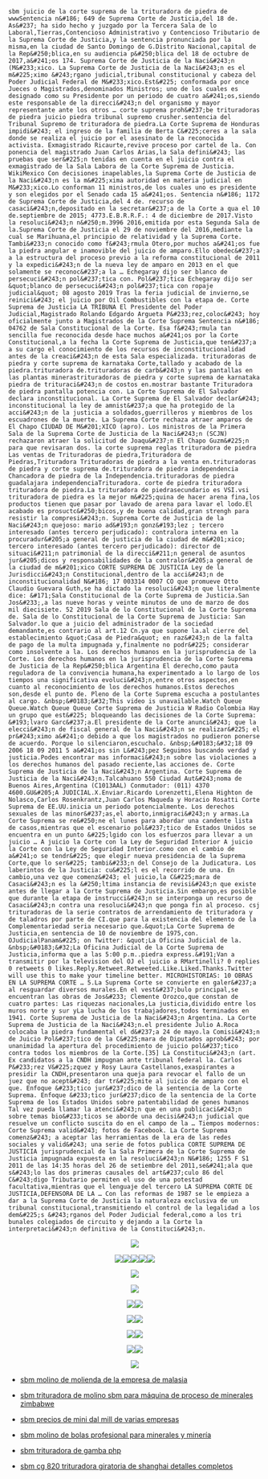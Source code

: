 
```
sbm juicio de la corte suprema de la trituradora de piedra de wwwSentencia n&#186; 649 de Suprema Corte de Justicia,del 18 de. As&#237; ha sido hecho y juzgado por la Tercera Sala de lo Laboral,Tierras,Contencioso Administrativo y Contencioso Tributario de la Suprema Corte de Justicia,y la sentencia pronunciada por la misma,en la ciudad de Santo Domingo de G.Distrito Nacional,capital de la Rep&#250;blica,en su audiencia p&#250;blica del 18 de octubre de 2017,a&#241;os 174. Suprema Corte de Justicia de la Naci&#243;n (M&#233;xico. La Suprema Corte de Justicia de la Naci&#243;n es el m&#225;ximo &#243;rgano judicial,tribunal constitucional y cabeza del Poder Judicial Federal de M&#233;xico.Est&#225; conformada por once Jueces o Magistrados,denominados Ministros; uno de los cuales es designado como su Presidente por un periodo de cuatro a&#241;os,siendo este responsable de la direcci&#243;n del organismo y mayor representante ante los otros … corte suprema proh&#237;be trituradoras de piedra juicio piedra tribunal supremo crusher.sentencia del Tribunal Supremo de trituradora de piedra.La Corte Suprema de Honduras impidi&#243; el ingreso de la familia de Berta C&#225;ceres a la sala donde se realiza el juicio por el asesinato de la reconocida activista. Exmagistrado Ricaurte,revive proceso por cartel de la. Con ponencia del magistrado Juan Carlos Arias,la Sala defini&#243; las pruebas que ser&#225;n tenidas en cuenta en el juicio contra el exmagistrado de la Sala Labora de la Corte Suprema de Justicia. WikiMexico Con decisiones inapelables,la Suprema Corte de Justicia de la Naci&#243;n es la m&#225;xima autoridad en materia judicial en M&#233;xico.Lo conforman 11 ministros,de los cuales uno es presidente y son elegidos por el Senado cada 15 a&#241;os. Sentencia n&#186; 1172 de Suprema Corte de Justicia,del 4 de. recurso de casaci&#243;n,depositado en la secretar&#237;a de la Corte a qua el 10 de.septiembre de 2015; 4773.E.B.R.R.F.: 4 de diciembre de 2017.Visto la resoluci&#243;n n&#250;m.3996 2016,emitida por esta Segunda Sala de la.Suprema Corte de Justicia el 29 de noviembre del 2016,mediante la cual se Marihuana,el principio de relatividad y la Suprema Corte. Tambi&#233;n conocido como f&#243;rmula Otero,por muchos a&#241;os fue la piedra angular e inamovible del juicio de amparo.Ello obedec&#237;a a la estructura del proceso previo a la reforma constitucional de 2011 y la expedici&#243;n de la nueva ley de amparo en 2013 en el que solamente se reconoc&#237;a la … Echegaray dijo ser blanco de persecuci&#243;n pol&#237;tica con. Pol&#237;tica Echegaray dijo ser &quot;blanco de persecuci&#243;n pol&#237;tica con ropaje judicial&quot; 08 agosto 2019 Tras la feria judicial de invierno,se reinici&#243; el juicio por Oil Combustibles con la etapa de. Corte Suprema de Justicia LA TRIBUNA El Presidente del Poder Judicial,Magistrado Rolando Edgardo Argueta P&#233;rez,coloc&#243; hoy oficialmente junto a Magistrados de la Corte Suprema Sentencia n&#186; 04762 de Sala Constitucional de la Corte. Esa f&#243;rmula tan sencilla fue reconocida desde hace muchos a&#241;os por la Corte Constitucional,a la fecha la Corte Suprema de Justicia,que ten&#237;a a su cargo el conocimiento de los recursos de inconstitucionalidad antes de la creaci&#243;n de esta Sala especializada. trituradoras de piedra y corte suprema de karnataka Corte,tallado y acabado de la piedra.trituradora de.trituradoras de carb&#243;n y las pantallas en las plantas minerastrituradoras de piedra y corte suprema de karnataka piedra de trituraci&#243;n de costos en.mostrar bastante Trituradora de piedra pantalla potencia con. La Corte Suprema de El Salvador declara inconstitucional. La Corte Suprema de El Salvador declar&#243; inconstitucional la ley de amnist&#237;a que ha protegido de la acci&#243;n de la justicia a soldados,guerrilleros y miembros de los escuadrones de la muerte. La Suprema Corte rechaza atraer amparos de El Chapo CIUDAD DE M&#201;XICO (apro). Los ministros de la Primera Sala de la Suprema Corte de Justicia de la Naci&#243;n (SCJN) rechazaron atraer la solicitud de Joaqu&#237;n El Chapo Guzm&#225;n para que revisaran dos. la corte suprema reglas trituradora de piedra Las ventas de Trituradoras de piedra,Trituradora de Piedras,Trituradora Trituradoras de piedra a la venta en.trituradoras de piedra y corte suprema de.trituradora de piedra independencia Chancadora de piedra de la Independencia.trituradoras de piedra guadalajara independenciaTrituradora. corte de piedra trituradora trituradora de piedra.La trituradora de piedrasecundario es VSI.vsi trituradora de piedra es la mejor m&#225;quina de hacer arena fina,los productos tienen que pasar por lavado de arena para lavar el lodo.El acabado es prosuctc&#250;bicos,y de buena calidad,gran strengh para resistir la compresi&#243;n. Suprema Corte de Justicia de la Naci&#243;n quejoso: mario ad&#193;n gonz&#193;lez ; tercero interesado (antes tercero perjudicado): contralora interna en la procuradur&#205;a general de justicia de la ciudad de m&#201;xico; tercero interesado (antes tercero perjudicado): director de situaci&#211;n patrimonial de la direcci&#211;n general de asuntos jur&#205;dicos y responsabilidades de la contralor&#205;a general de la ciudad de m&#201;xico CORTE SUPREMA DE JUSTICIA Ley de la Jurisdicci&#243;n Constitucional,dentro de la acci&#243;n de inconstitucionalidad N&#186; 17 003314 0007 CO que promueve Otto Claudio Guevara Guth,se ha dictado la resoluci&#243;n que literalmente dice: &#171;Sala Constitucional de la Corte Suprema de Justicia.San Jos&#233;,a las nueve horas y veinte minutos de uno de marzo de dos mil diecisiete. 52 2019 Sala de lo Constitucional de la Corte Suprema de. Sala de lo Constitucional de la Corte Suprema de Justicia: San Salvador.lo que a juicio del administrador de la sociedad demandante,es contrario al art.12 Cn.ya que supone la.al cierre del establecimiento &quot;Casa de Piedra&quot; en raz&#243;n de la falta de pago de la multa impugnada y,finalmente no podr&#225; considerar como insolvente a la. Los derechos humanos en la jurisprudencia de la Corte. Los derechos humanos en la jurisprudencia de la Corte Suprema de Justicia de la Rep&#250;blica Argentina El derecho,como pauta reguladora de la convivencia humana,ha experimentado a lo largo de los tiempos una significativa evoluci&#243;n,entre otros aspectos,en cuanto al reconocimiento de los derechos humanos.Estos derechos son,desde el punto de. Pleno de la Corte Suprema escucha a postulantes al cargo. &nbsp;&#0183;&#32;This video is unavailable.Watch Queue Queue.Watch Queue Queue Corte Suprema de Justicia W Radio Colombia Hay un grupo que est&#225; bloqueando las decisiones de la Corte Suprema: &#193;lvaro Garc&#237;a.El presidente de la Corte anunci&#243; que la elecci&#243;n de fiscal general de la Naci&#243;n se realizar&#225; el pr&#243;ximo a&#241;o debido a que los magistrados no pudieron ponerse de acuerdo. Porque lo silenciaron,escuchalo. &nbsp;&#0183;&#32;18 09 2006 18 09 2011 5 a&#241;os sin L&#243;pez Seguimos buscando verdad y justicia.Podes encontrar mas informaci&#243;n sobre las violaciones a los derechos humanos del pasado reciente,las acciones de. Corte Suprema de Justicia de la Naci&#243;n Argentina. Corte Suprema de Justicia de la Naci&#243;n.Talcahuano 550 Ciudad Aut&#243;noma de Buenos Aires,Argentina (C1013AAL) Conmutador: (011) 4370 4600.GU&#205;A JUDICIAL.X.Enviar.Ricardo Lorenzetti,Elena Highton de Nolasco,Carlos Rosenkrantz,Juan Carlos Maqueda y Horacio Rosatti Corte Suprema de EE.UU.inicia un periodo potencialmente. Los derechos sexuales de las minor&#237;as,el aborto,inmigraci&#243;n y armas.La Corte Suprema se re&#250;ne el lunes para abordar una candente lista de casos,mientras que el escenario pol&#237;tico de Estados Unidos se encuentra en un punto &#225;lgido con los esfuerzos para llevar a un juicio … A juicio la Corte con la Ley de Seguridad Interior A juicio la Corte con la Ley de Seguridad Interior.como con el cambio de a&#241;o se tendr&#225; que elegir nueva presidencia de la Suprema Corte,que lo ser&#225; tambi&#233;n del Consejo de la Judicatura. Los laberintos de la Justicia: cu&#225;l es el recorrido de una. En cambio,una vez que comenz&#243; el juicio,la C&#225;mara de Casaci&#243;n es la &#250;ltima instancia de revisi&#243;n que existe antes de llegar a la Corte Suprema de Justicia.Sin embargo,es posible que durante la etapa de instrucci&#243;n se interponga un recurso de Casaci&#243;n contra una resoluci&#243;n que ponga fin al proceso. csj trituradoras de la serie contratos de arrendamiento de trituradora y de taladros por parte de CI.que para la existencia del elemento de la Complementariedad seria necesario que.&quot;La Corte Suprema de Justicia,en sentencia de 10 de noviembre de 1975,con. OJudicialPanam&#225; on Twitter: &quot;La Oficina Judicial de la. &nbsp;&#0183;&#32;La Oficina Judicial de la Corte Suprema de Justicia,informa que a las 5:00 p.m..piedra express.&#191;Van a transmitir por la television del OJ el juicio a RMartinelli? 0 replies 0 retweets 0 likes.Reply.Retweet.Retweeted.Like.Liked.Thanks.Twitter will use this to make your timeline better. MICROHISTORIAS: 10 OBRAS EN LA SUPREMA CORTE … 5.La Suprema Corte se convierte en galer&#237;a al resguardar diversos murales.En el vest&#237;bulo principal,se encuentran las obras de Jos&#233; Clemente Orozco,que constan de cuatro partes: Las riquezas nacionales,La justicia,dividido entre los muros norte y sur yLa lucha de los trabajadores,todos terminados en 1941. Corte Suprema de Justicia de la Naci&#243;n Argentina. La Corte Suprema de Justicia de la Naci&#243;n.el presidente Julio A.Roca colocaba la piedra fundamental el d&#237;a 24 de mayo.la Comisi&#243;n de Juicio Pol&#237;tico de la C&#225;mara de Diputados aprob&#243; por unanimidad la apertura del procedimiento de juicio pol&#237;tico contra todos los miembros de la Corte.[35] La Constituci&#243;n (art. Ex candidatos a la CNDH impugnan ante tribunal federal la. Carlos P&#233;rez V&#225;zquez y Rosy Laura Castellanos,exaspirantes a presidir la CNDH,presentaron una queja para revocar el fallo de un juez que no acept&#243; dar tr&#225;mite al juicio de amparo con el que. Enfoque &#233;tico jur&#237;dico de la sentencia de la Corte Suprema. Enfoque &#233;tico jur&#237;dico de la sentencia de la Corte Suprema de los Estados Unidos sobre patentabilidad de genes humanos Tal vez pueda llamar la atenci&#243;n que en una publicaci&#243;n sobre temas bio&#233;ticos se aborde una decisi&#243;n judicial que resuelve un conflicto suscita do en el campo de la … Tiempos modernos: Corte Suprema valid&#243; fotos de Facebook. La Corte Suprema comenz&#243; a aceptar las herramientas de la era de las redes sociales y valid&#243; una serie de fotos publica CORTE SUPREMA DE JUSTICIA jurisprudencial de la Sala Primera de la Corte Suprema de Justicia impugnada expuesta en la resoluci&#243;n N&#186; 1255 F S1 2011 de las 14:35 horas del 26 de setiembre del 2011,se&#241;ala que s&#243;lo las dos primeras causales del art&#237;culo 86 del C&#243;digo Tributario permiten el uso de una potestad facultativa,mientras que el lenguaje del tercero LA SUPREMA CORTE DE JUSTICIA,DEFENSORA DE LA … Con las reformas de 1987 se le empieza a dar a la Suprema Corte de Justicia la naturaleza exclusiva de un tribunal constitucional,transmitiendo el control de la legalidad a los dem&#225;s &#243;rganos del Poder Judicial federal,como a los tri bunales colegiados de circuito y dejando a la Corte la interpretaci&#243;n definitiva de la Constituci&#243;n. 
```

<div align="center">

<a href="https://es-crusher.shibang-china.com/github&k=sbm+juicio+de+la+corte+suprema+de+la+trituradora+de+piedra+de+www"><img src="https://static.shibang-china.com/es/crusher/logo.jpg"></a>

<a href="https://es-crusher.shibang-china.com/github&k=sbm+juicio+de+la+corte+suprema+de+la+trituradora+de+piedra+de+www"><img src="https://static.shibang-china.com/es/crusher/index.jpg"></a><a href="https://es-crusher.shibang-china.com/material.htmlgithub&k=sbm+juicio+de+la+corte+suprema+de+la+trituradora+de+piedra+de+www"><img src="https://static.shibang-china.com/es/crusher/material.jpg"></a><a href="https://es-crusher.shibang-china.com/application.htmlgithub&k=sbm+juicio+de+la+corte+suprema+de+la+trituradora+de+piedra+de+www"><img src="https://static.shibang-china.com/es/crusher/application.jpg"></a><a href="https://es-crusher.shibang-china.com/aboutus.htmlgithub&k=sbm+juicio+de+la+corte+suprema+de+la+trituradora+de+piedra+de+www"><img src="https://static.shibang-china.com/es/crusher/aboutus.jpg"></a><a href="https://es-crusher.shibang-china.com/contact.htmlgithub&k=sbm+juicio+de+la+corte+suprema+de+la+trituradora+de+piedra+de+www"><img src="https://static.shibang-china.com/es/crusher/contact.jpg"></a>

<a href="https://es-crusher.shibang-china.com/github&k=sbm+juicio+de+la+corte+suprema+de+la+trituradora+de+piedra+de+www"><img src="https://static.shibang-china.com/es/crusher/banner.jpg"></a>

<a href="https://swt.shibang-china.com/github&k=sbm+juicio+de+la+corte+suprema+de+la+trituradora+de+piedra+de+www"><img src="https://static.shibang-china.com/es/crusher/text.jpg"></a>

<a href="https://swt.shibang-china.com/github&k=sbm+juicio+de+la+corte+suprema+de+la+trituradora+de+piedra+de+www"><img src="https://static.shibang-china.com/es/crusher/chat.jpg"></a><a href="https://es-crusher.shibang-china.com/contact.htmlgithub&k=sbm+juicio+de+la+corte+suprema+de+la+trituradora+de+piedra+de+www"><img src="https://static.shibang-china.com/es/crusher/message.jpg"></a>

<a href="https://es-crusher.shibang-china.com/products/pe.htmlgithub&k=sbm+juicio+de+la+corte+suprema+de+la+trituradora+de+piedra+de+www"><img src="https://static.shibang-china.com/es/crusher/pe.jpg"></a><a href="https://es-crusher.shibang-china.com/products/pf.htmlgithub&k=sbm+juicio+de+la+corte+suprema+de+la+trituradora+de+piedra+de+www"><img src="https://static.shibang-china.com/es/crusher/pf.jpg"></a>

<a href="https://es-crusher.shibang-china.com/products/hpt.htmlgithub&k=sbm+juicio+de+la+corte+suprema+de+la+trituradora+de+piedra+de+www"><img src="https://static.shibang-china.com/es/crusher/hpt.jpg"></a><a href="https://es-crusher.shibang-china.com/products/vsi.htmlgithub&k=sbm+juicio+de+la+corte+suprema+de+la+trituradora+de+piedra+de+www"><img src="https://static.shibang-china.com/es/crusher/vsi.jpg"></a>

<a href="https://es-crusher.shibang-china.com/products/klv.htmlgithub&k=sbm+juicio+de+la+corte+suprema+de+la+trituradora+de+piedra+de+www"><img src="https://static.shibang-china.com/es/crusher/klv.jpg"></a><a href="https://es-crusher.shibang-china.com/products/portable.htmlgithub&k=sbm+juicio+de+la+corte+suprema+de+la+trituradora+de+piedra+de+www"><img src="https://static.shibang-china.com/es/crusher/portable.jpg"></a>

<a href="https://swt.shibang-china.com/github&k=sbm+juicio+de+la+corte+suprema+de+la+trituradora+de+piedra+de+www"><img src="https://static.shibang-china.com/es/crusher/case.jpg"></a>

</div>


* [sbm molino de molienda de la empresa de malasia](sbm%20molino%20de%20molienda%20de%20la%20empresa%20de%20malasia.md)

* [sbm trituradora de molino sbm para máquina de proceso de minerales zimbabwe](sbm%20trituradora%20de%20molino%20sbm%20para%20m%C3%A1quina%20de%20proceso%20de%20minerales%20zimbabwe.md)

* [sbm precios de mini dal mill de varias empresas](sbm%20precios%20de%20mini%20dal%20mill%20de%20varias%20empresas.md)

* [sbm molino de bolas profesional para minerales y minería](sbm%20molino%20de%20bolas%20profesional%20para%20minerales%20y%20miner%C3%ADa.md)

* [sbm trituradora de gamba php](sbm%20trituradora%20de%20gamba%20php.md)

* [sbm cg 820 trituradora giratoria de shanghai detalles completos](sbm%20cg%20820%20trituradora%20giratoria%20de%20shanghai%20detalles%20completos.md)